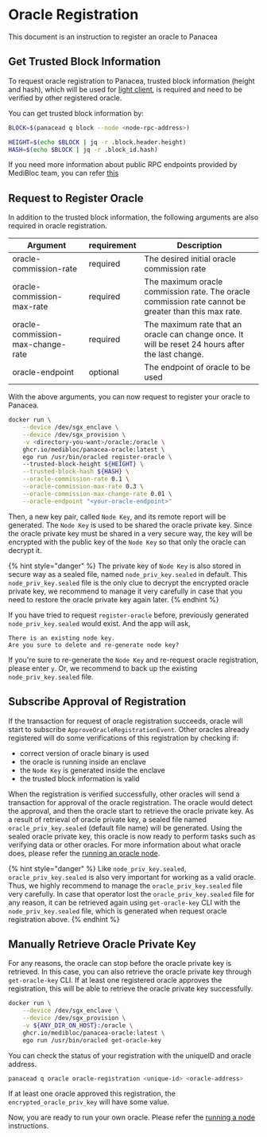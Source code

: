 # Oracle Registration

This document is an instruction to register an oracle to Panacea

## Get Trusted Block Information

To request oracle registration to Panacea, trusted block information (height and hash), which will be used for [light client](), is required and need to be verified by other registered oracle.

You can get trusted block information by:
```bash
BLOCK=$(panacead q block --node <node-rpc-address>)

HEIGHT=$(echo $BLOCK | jq -r .block.header.height)
HASH=$(echo $BLOCK | jq -r .block_id.hash)
```

If you need more information about public RPC endpoints provided by MediBloc team, you can refer [this](https://github.com/medibloc/panacea-mainnet#public-endpoints)

## Request to Register Oracle

In addition to the trusted block information, the following arguments are also required in oracle registration.

| Argument                          | requirement | Description                                                                                          |
|-----------------------------------|-------------|------------------------------------------------------------------------------------------------------|
| oracle-commission-rate            | required    | The desired initial oracle commission rate                                                           |
| oracle-commission-max-rate        | required    | The maximum oracle commission rate. The oracle commission rate cannot be greater than this max rate. |
| oracle-commission-max-change-rate | required    | The maximum rate that an oracle can change once. It will be reset 24 hours after the last change.    |
| oracle-endpoint                   | optional    | The endpoint of oracle to be used                                                                    |

With the above arguments, you can now request to register your oracle to Panacea.

```bash
docker run \
    --device /dev/sgx_enclave \
    --device /dev/sgx_provision \
    -v <directory-you-want>/oracle:/oracle \
    ghcr.io/medibloc/panacea-oracle:latest \
    ego run /usr/bin/oracled register-oracle \ 
    --trusted-block-height ${HEIGHT} \
    --trusted-block-hash ${HASH} \
    --oracle-commission-rate 0.1 \
    --oracle-commission-max-rate 0.3 \
    --oracle-commission-max-change-rate 0.01 \
    --oracle-endpoint "<your-oracle-endpoint>"
```

Then, a new key pair, called `Node Key`, and its remote report will be generated.
The `Node Key` is used to be shared the oracle private key.
Since the oracle private key must be shared in a very secure way, the key will be encrypted with the public key of the `Node Key` so that only the oracle can decrypt it.

{% hint style="danger" %}
The private key of `Node Key` is also stored in secure way as a sealed file, named `node_priv_key.sealed` in default.
This `node_priv_key.sealed` file is the only clue to decrypt the encrypted oracle private key, we recommend to manage it very carefully in case that you need to restore the oracle private key again later.
{% endhint %}

If you have tried to request `register-oracle` before, previously generated `node_priv_key.sealed` would exist.
And the app will ask, 

```
There is an existing node key.
Are you sure to delete and re-generate node key?
```

If you're sure to re-generate the `Node Key` and re-request oracle registration, please enter `y`.
Or, we recommend to back up the existing `node_priv_key.sealed` file.

## Subscribe Approval of Registration

If the transaction for request of oracle registration succeeds, oracle will start to subscribe `ApproveOracleRegistrationEvent`.
Other oracles already registered will do some verifications of this registration by checking if:
- correct version of oracle binary is used
- the oracle is running inside an enclave 
- the `Node Key` is generated inside the enclave
- the trusted block information is valid

When the registration is verified successfully, other oracles will send a transaction for approval of the oracle registration.
The oracle would detect the approval, and then the oracle start to retrieve the oracle private key.
As a result of retrieval of oracle private key, a sealed file named `oracle_priv_key.sealed` (default file name) will be generated.
Using the sealed oracle private key, this oracle is now ready to perform tasks such as verifying data or other oracles.
For more information about what oracle does, please refer the [running an oracle node](5-running-node#what-oracle-does.md).

{% hint style="danger" %}
Like `node_priv_key.sealed`, `oracle_priv_key.sealed` is also very important for working as a valid oracle.
Thus, we highly recommend to manage the `oracle_priv_key.sealed` file very carefully.
In case that operator lost the `oracle_priv_key.sealed` file for any reason, it can be retrieved again using `get-oracle-key` CLI with the `node_priv_key.sealed` file, which is generated when request oracle registration above.
{% endhint %}

## Manually Retrieve Oracle Private Key

For any reasons, the oracle can stop before the oracle private key is retrieved. 
In this case, you can also retrieve the oracle private key through `get-oracle-key` CLI.
If at least one registered oracle approves the registration, this will be able to retrieve the oracle private key successfully.

```bash
docker run \
    --device /dev/sgx_enclave \
    --device /dev/sgx_provision \
    -v ${ANY_DIR_ON_HOST}:/oracle \
    ghcr.io/medibloc/panacea-oracle:latest \
    ego run /usr/bin/oracled get-oracle-key
```

You can check the status of your registration with the uniqueID and oracle address.

```bash
panacead q oracle oracle-registration <unique-id> <oracle-address>
```

If at least one oracle approved this registration, the `encrypted_oracle_priv_key` will have some value.

Now, you are ready to run your own oracle. Please refer the [running a node](./5-running-node.md) instructions.
